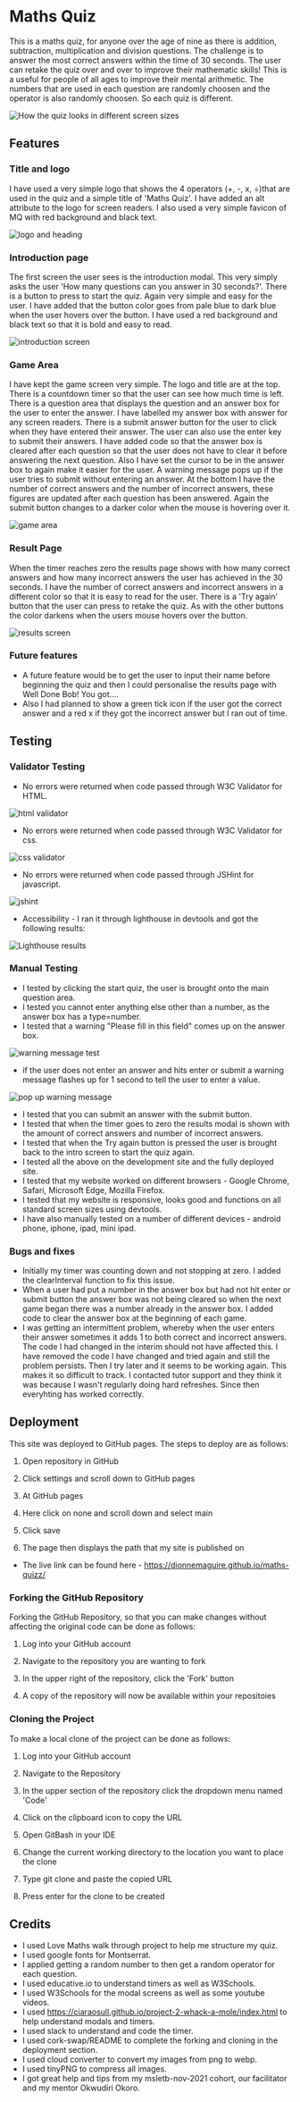 # Maths Quiz

This is a maths quiz, for anyone over the age of nine as there is addition, subtraction, multiplication and division questions.  The challenge is to answer the most correct answers within the time of 30 seconds. The user can retake the quiz over and over to improve their mathematic skills!  This is a useful for people of all ages to improve their mental arithmetic. The numbers that are used in each question are randomly choosen and the operator is also randomly choosen.  So each quiz is different.

![How the quiz looks in different screen sizes](documents/images/amiresponsive.png)

## Features

### Title and logo

I have used a very simple logo that shows the 4 operators (+, -, x, ÷)that are used in the quiz and a simple title of 'Maths Quiz'. I have added an alt attribute to the logo for screen readers.  I also used a very simple favicon of MQ with red background and black text.

![logo and heading](documents/images/logo.webp)

### Introduction page

The first screen the user sees is the introduction modal. This very simply asks the user 'How many questions can you answer in 30 seconds?'.  There is a button to press to start the quiz.  Again very simple and easy for the user.  I have added that the button color goes from pale blue to dark blue when the user hovers over the button.  I have used a red background and black text so that it is bold and easy to read.

![introduction screen](documents/images/intro.png)

### Game Area

I have kept the game screen very simple.  The logo and title are at the top.  There is a countdown timer so that the user can see how much time is left.  There is a question area that displays the question and an answer box for the user to enter the answer.  I have labelled my answer box with answer for any screen readers. There is a submit answer button for the user to click when they have entered their answer.  The user can also use the enter key to submit their answers.  I have added code so that the answer box is cleared after each question so that the user does not have to clear it before answering the next question.  Also I have set the cursor to be in the answer box to again make it easier for the user. A warning message pops up if the user tries to submit without entering an answer. At the bottom I have the number of correct answers and the number of incorrect answers, these figures are updated after each question has been answered.
Again the submit button changes to a darker color when the  mouse is hovering over it.

![game area](documents/images/questions.png)

### Result Page

When the timer reaches zero the results page shows with how many correct answers and how many incorrect answers the user has achieved in the 30 seconds. I have the number of correct answers and incorrect answers in a different color so that it is easy to read for the user. There is a 'Try again' button that the user can press to retake the quiz.  As with the other buttons the color darkens when the users mouse hovers over the button.

![results screen](documents/images/results.png)


### Future features

- A future feature would be to get the user to input their name before beginning the quiz and then I could personalise the results page with Well Done Bob! You got....
- Also I had planned to show a green tick icon if the user got the correct answer and a red x if they got the incorrect answer but I ran out of time.

## Testing

### Validator Testing

- No errors were returned when code passed through W3C Validator for HTML.

![html validator](documents/images/html-validator.png)

- No errors were returned when code passed through W3C Validator for css.

![css validator](documents/images/css-validator.png)

- No errors were returned when code passed through JSHint for javascript.

![jshint](documents/images/JSHint.png)

- Accessibility - I ran it through lighthouse in devtools and got the following results:

![Lighthouse results](documents/images/accessibility.webp)

### Manual Testing

- I tested by clicking the start quiz, the user is brought onto the main question area.
- I tested you cannot enter anything else other than a number, as the answer box has a type=number. 
- I tested that a warning "Please fill in this field" comes up on the answer box.

![warning message test](documents/images/warning-test.png)

- if the user does not enter an answer and hits enter or submit a warning message flashes up for 1 second to tell the user to enter a value.

![pop up warning message](documents/images/warning-popup.png)

- I tested that you can submit an answer with the submit button.
- I tested that when the timer goes to zero the results modal is shown with the amount of correct answers and number of incorrect answers.
- I tested that when the Try again button is pressed the user is brought back to the intro screen to start the quiz again.
- I tested all the above on the development site and the fully deployed site.
- I tested that my website worked on different browsers - Google Chrome, Safari, Microsoft Edge, Mozilla Firefox.
- I tested that my website is responsive, looks good and functions on all standard screen sizes using devtools.
- I have also manually tested on a number of different devices - android phone, iphone, ipad, mini ipad.

### Bugs and fixes

- Initially my timer was counting down and not stopping at zero.  I added the clearInterval function to fix this issue.
- When a user had put a number in the answer box but had not hit enter or submit button the answer box was not being cleared so when the next game began there was a number already in the answer box.  I added code to clear the answer box at the beginning of each game.
- I was getting an intermittent problem, whereby when the user enters their answer sometimes it adds 1 to both correct and incorrect answers.  The code I had changed in the interim should not have affected this.  I have removed the code I have changed and tried again and still the problem persists.  Then I try later and it seems to be working again.  This makes it so difficult to track. I contacted tutor support and they think it was because I wasn't regularly doing hard refreshes. Since then everyhting has worked correctly.


## Deployment

This site was deployed to GitHub pages. The steps to deploy are as follows:

1. Open repository in GitHub

2. Click settings and scroll down to GitHub pages

3. At GitHub pages

4. Here click on none and scroll down and select main

5. Click save

6. The page then displays the path that my site is published on

- The live link can be found here - https://dionnemaguire.github.io/maths-quizz/

### Forking the GitHub Repository

Forking the GitHub Repository, so that you can make changes without affecting the original code can be done as follows:

1. Log into your GitHub account

2. Navigate to the repository you are wanting to fork

3. In the upper right of the repository, click the 'Fork' button

4. A copy of the repository will now be available within your repositoies

### Cloning the Project

To make a local clone of the project can be done as follows:

1. Log into your GitHub account

2. Navigate to the Repository

3. In the upper section of the repository click the dropdown menu named 'Code'

4. Click on the clipboard icon to copy the URL

5. Open GitBash in your IDE

6. Change the current working directory to the location you want to place the clone

7. Type git clone and paste the copied URL

8. Press enter for the clone to be created


## Credits
- I used Love Maths walk through project to help me structure my quiz.
- I used google fonts for Montserrat.
- I applied getting a random number to then get a random operator for each question.
- I used educative.io to understand timers as well as W3Schools.
- I used W3Schools for the modal screens as well as some youtube videos.
- I used https://ciaraosull.github.io/project-2-whack-a-mole/index.html to help understand modals and timers.
- I used slack to understand and code the timer.
- I used cork-swap/README to complete the forking and cloning in the deployment section.
- I used cloud converter to convert my images from png to webp.
- I used tinyPNG to compress all images.
- I got great help and tips from my msletb-nov-2021 cohort, our facilitator and my mentor Okwudiri Okoro. 
